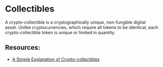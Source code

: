 # Collectibles

A crypto-collectible is a cryptographically unique, non-fungible digital asset. Unlike cryptocurrencies, which require all tokens to be identical, each crypto-collectible token is unique or limited in quantity.

## Resources:

* [A Simple Explanation of Crypto-collectibles](https://medium.com/crypto-simplified/a-simple-explanation-of-crypto-collectibles-8674c4527bd1)
